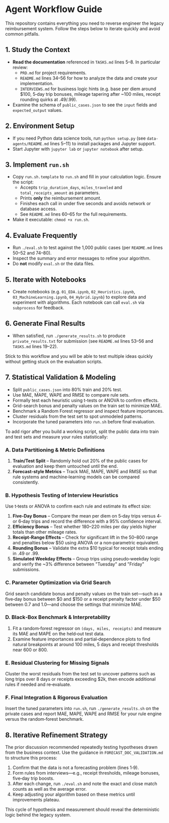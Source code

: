 # Agent Workflow Guide

This repository contains everything you need to reverse engineer the legacy reimbursement system. Follow the steps below to iterate quickly and avoid common pitfalls.

## 1. Study the Context
- **Read the documentation** referenced in `TASKS.md` lines 5–8. In particular review:
  - `PRD.md` for project requirements.
  - `README.md` lines 34–56 for how to analyze the data and create your implementation.
  - `INTERVIEWS.md` for business logic hints (e.g. base per diem around $100, 5‑day trip bonuses, mileage tapering after ~100 miles, receipt rounding quirks at .49/.99).
- Examine the schema of `public_cases.json` to see the `input` fields and `expected_output` values.

## 2. Environment Setup
- If you need Python data science tools, run `python setup.py` (see `data-agents/README.md` lines 5–11) to install packages and Jupyter support.
- Start Jupyter with `jupyter lab` or `jupyter notebook` after setup.

## 3. Implement `run.sh`
- Copy `run.sh.template` to `run.sh` and fill in your calculation logic. Ensure the script:
  - Accepts `trip_duration_days`, `miles_traveled` and `total_receipts_amount` as parameters.
  - Prints **only** the reimbursement amount.
  - Finishes each call in under five seconds and avoids network or database access.
  - See `README.md` lines 60–65 for the full requirements.
- Make it executable: `chmod +x run.sh`.

## 4. Evaluate Frequently
- Run `./eval.sh` to test against the 1,000 public cases (per `README.md` lines 50–52 and 74–80).
- Inspect the summary and error messages to refine your algorithm.
- Do **not** modify `eval.sh` or the data files.

## 5. Iterate with Notebooks
- Create notebooks (e.g. `01_EDA.ipynb`, `02_Heuristics.ipynb`, `03_MachineLearning.ipynb`, `04_Hybrid.ipynb`) to explore data and experiment with algorithms. Each notebook can call `eval.sh` via `subprocess` for feedback.

## 6. Generate Final Results
- When satisfied, run `./generate_results.sh` to produce `private_results.txt` for submission (see `README.md` lines 53–56 and `TASKS.md` lines 19–22).

Stick to this workflow and you will be able to test multiple ideas quickly without getting stuck on the evaluation scripts.

## 7. Statistical Validation & Modeling
- Split `public_cases.json` into 80% train and 20% test.
- Use MAE, MAPE, WAPE and RMSE to compare rule sets.
- Formally test each heuristic using t-tests or ANOVA to confirm effects.
- Grid-search bonus and penalty values on the train set to minimize MAE.
- Benchmark a Random Forest regressor and inspect feature importances.
- Cluster residuals from the test set to spot unmodeled patterns.
- Incorporate the tuned parameters into `run.sh` before final evaluation.

To add rigor after you build a working script, split the public data into
train and test sets and measure your rules statistically:

### A. Data Partitioning & Metric Definitions
1. **Train/Test Split** – Randomly hold out 20% of the public cases for
   evaluation and keep them untouched until the end.
2. **Forecast-style Metrics** – Track MAE, MAPE, WAPE and RMSE so that rule
   systems and machine‑learning models can be compared consistently.

### B. Hypothesis Testing of Interview Heuristics
Use t‑tests or ANOVA to confirm each rule and estimate its effect size:
1. **Five‑Day Bonus** – Compare the mean per diem on 5‑day trips versus 4‑ or
   6‑day trips and record the difference with a 95% confidence interval.
2. **Efficiency Bonus** – Test whether 180–220 miles per day yields higher
   totals than other mileage rates.
3. **Receipt‑Range Effects** – Check for significant lift in the 50–800 range
   and penalties below $50 using ANOVA or a non‑parametric equivalent.
4. **Rounding Bonus** – Validate the extra $10 typical for receipt totals
   ending in .49 or .99.
5. **Simulated Weekday Effects** – Group trips using pseudo‑weekday logic and
   verify the ~3% difference between "Tuesday" and "Friday" submissions.

### C. Parameter Optimization via Grid Search
Grid search candidate bonus and penalty values on the train set—such as a
five‑day bonus between $0 and $150 or a receipt penalty factor under $50
between 0.7 and 1.0—and choose the settings that minimize MAE.

### D. Black‑Box Benchmark & Interpretability
1. Fit a random‑forest regressor on `(days, miles, receipts)` and measure its
   MAE and MAPE on the held‑out test data.
2. Examine feature importances and partial‑dependence plots to find natural
   breakpoints at around 100 miles, 5 days and receipt thresholds near 600 or
   800.

### E. Residual Clustering for Missing Signals
Cluster the worst residuals from the test set to uncover patterns such as
long trips over 8 days or receipts exceeding $2k, then encode additional
rules if needed and re‑evaluate.

### F. Final Integration & Rigorous Evaluation
Insert the tuned parameters into `run.sh`, run `./generate_results.sh` on the
private cases and report MAE, MAPE, WAPE and RMSE for your rule engine versus
the random‑forest benchmark.

## 8. Iterative Refinement Strategy
The prior discussion recommended repeatedly testing hypotheses drawn from the business context. Use the guidance in `FORECAST_DOC_VALIDATION.md` to structure this process:
1. Confirm that the data is not a forecasting problem (lines 1‑9).
2. Form rules from interviews—e.g., receipt thresholds, mileage bonuses, five‑day trip boosts.
3. After each change, run `./eval.sh` and note the exact and close match counts as well as the average error.
4. Keep adjusting your algorithm based on these metrics until improvements plateau.

This cycle of hypothesis and measurement should reveal the deterministic logic behind the legacy system.
